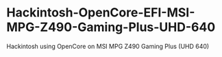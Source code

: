 # Hackintosh-OpenCore-EFI-MSI-MPG-Z490-Gaming-Plus-UHD-640
Hackintosh using OpenCore on MSI MPG Z490 Gaming Plus (UHD 640)
